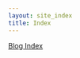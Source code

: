 ```yaml
---
layout: site_index
title: Index
---
```


[Blog Index](./blog.html)  
  
<!-- [The Blender Shader Node Editor TOC](./bn/toc.html) -->
